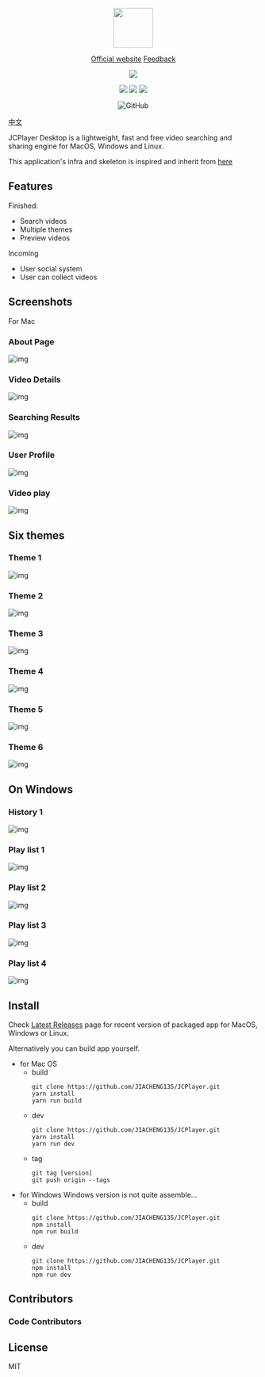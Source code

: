 <p align="center">
<img width='80px;' height="80px;" src='https://github.com/JIACHENG135/Electron-React-Book-Searcher/blob/master/assets/app-icon/app-icon%40128.png'>
</p>
<p align="center">
<a href="http://jcplayer.me/" target="_blank">Official website</a>
<a href="https://github.com/jiacheng135/JCPlayer/issues" target="_blank">Feedback</a>
</p>
<p align="center">
<img src="https://forthebadge.com/images/badges/built-with-love.svg">
<p>
<p align="center">
<img src="https://aleen42.github.io/badges/src/react.svg">
<img src="https://aleen42.github.io/badges/src/typescript.svg">
<img src="https://aleen42.github.io/badges/src/webpack.svg">
</p>
<p align="center">
<img alt="GitHub" src="https://github.com/JIACHENG135/JCPlayer/workflows/Build%20Electron%20App%20For%20Win/Mac/badge.svg?branch=v1.0.10">
</p>


<p><a href="https://github.com/JIACHENG135/JCPlayer/blob/master/README.zh-cn.md">中文</a></p>
JCPlayer Desktop is a lightweight, fast and free video searching and sharing engine for MacOS, Windows and Linux.

This application's infra and skeleton is inspired and inherit from <a href="https://github.com/lanten/electron-antd"> here </a>

## Features

Finished:

- Search videos
- Multiple themes
- Preview videos

Incoming
- User social system
- User can collect videos

## Screenshots
For Mac
### About Page
![img](https://github.com/JIACHENG135/JCPlayer/blob/master/assets/demo-jpg/About.png)
### Video Details
![img](https://github.com/JIACHENG135/JCPlayer/blob/master/assets/demo-jpg/Details.png)
### Searching Results
![img](https://github.com/JIACHENG135/JCPlayer/blob/master/assets/demo-jpg/Results.png)
### User Profile
![img](https://github.com/JIACHENG135/JCPlayer/blob/master/assets/demo-jpg/UserPage.png)
### Video play
![img](https://github.com/JIACHENG135/JCPlayer/blob/master/assets/demo-jpg/Play.png)

## Six themes
### Theme 1
![img](https://github.com/JIACHENG135/JCPlayer/blob/master/assets/demo-jpg/Theme1.png)
### Theme 2
![img](https://github.com/JIACHENG135/JCPlayer/blob/master/assets/demo-jpg/Theme2.png)
### Theme 3
![img](https://github.com/JIACHENG135/JCPlayer/blob/master/assets/demo-jpg/Theme3.png)
### Theme 4
![img](https://github.com/JIACHENG135/JCPlayer/blob/master/assets/demo-jpg/Theme4.png)
### Theme 5
![img](https://github.com/JIACHENG135/JCPlayer/blob/master/assets/demo-jpg/Theme5.png)
### Theme 6
![img](https://github.com/JIACHENG135/JCPlayer/blob/master/assets/demo-jpg/Theme7.png)

## On Windows
### History 1
![img](https://github.com/JIACHENG135/JCPlayer/blob/master/assets/demo-jpg/History-win-1.jpg)
### Play list 1
![img](https://github.com/JIACHENG135/JCPlayer/blob/master/assets/demo-jpg/PlayList-win-1.jpg)
### Play list 2
![img](https://github.com/JIACHENG135/JCPlayer/blob/master/assets/demo-jpg/PlayList-win-2.jpg)
### Play list 3
![img](https://github.com/JIACHENG135/JCPlayer/blob/master/assets/demo-jpg/PlayList-win-3.jpg)
### Play list 4
![img](https://github.com/JIACHENG135/JCPlayer/blob/master/assets/demo-jpg/PlayList-win-4.jpg)




## Install

Check [Latest Releases](https://github.com/JIACHENG135/JCPlayer/releases) page for recent version of packaged app for MacOS, Windows or Linux.

Alternatively you can build app yourself.

- for Mac OS
  - build
    ```
    git clone https://github.com/JIACHENG135/JCPlayer.git
    yarn install
    yarn run build
    ```
  - dev
    ```
    git clone https://github.com/JIACHENG135/JCPlayer.git
    yarn install
    yarn run dev
    ```
  - tag
    ```
    git tag [version]
    git push origin --tags
    ```
- for Windows Windows version is not quite assemble...
  - build
    ```
    git clone https://github.com/JIACHENG135/JCPlayer.git
    npm install
    npm run build
    ```
  - dev
    ```
    git clone https://github.com/JIACHENG135/JCPlayer.git
    npm install
    npm run dev
    ```

## Contributors

### Code Contributors

## License

MIT
